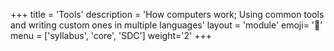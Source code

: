 +++
title = 'Tools'
description = 'How computers work; Using common tools and writing custom ones in multiple languages'
layout = 'module'
emoji= '🧰'
menu = ['syllabus', 'core', 'SDC']
weight='2'
+++
